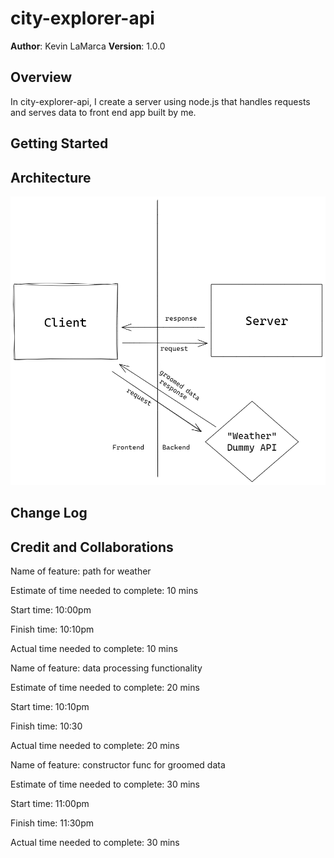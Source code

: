 # city-explorer-api

**Author**: Kevin LaMarca
**Version**: 1.0.0 

## Overview
In city-explorer-api, I create a server using node.js that handles requests and serves data to front end app built by me. 

## Getting Started
<!-- What are the steps that a user must take in order to build this app on their own machine and get it running? -->

## Architecture
![image](301lab7.png)

## Change Log
<!-- Use this area to document the iterative changes made to your application as each feature is successfully implemented. Use time stamps. Here's an example:

01-01-2001 4:59pm - Application now has a fully-functional express server, with a GET route for the location resource. -->

## Credit and Collaborations
<!-- Give credit (and a link) to other people or resources that helped you build this application. -->
Name of feature: path for weather

Estimate of time needed to complete: 10 mins

Start time: 10:00pm

Finish time: 10:10pm

Actual time needed to complete: 10 mins

Name of feature: data processing functionality

Estimate of time needed to complete: 20 mins

Start time: 10:10pm

Finish time: 10:30

Actual time needed to complete: 20 mins

Name of feature: constructor func for groomed data

Estimate of time needed to complete: 30 mins

Start time: 11:00pm

Finish time: 11:30pm

Actual time needed to complete: 30 mins
